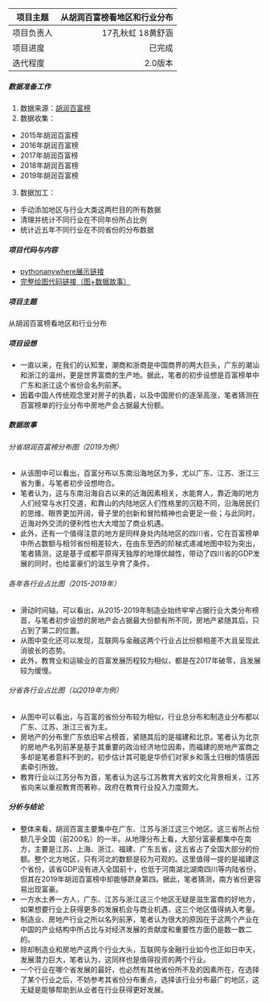 | 项目主题  | 从胡润百富榜看地区和行业分布|  
 | --------   | -----:   | 
 | 项目负责人       | 17孔秋虹   18黄舒涵   |
 | 项目进度       | 已完成     |
 | 迭代程度       | 2.0版本      |
##### 数据准备工作
1. 数据来源：[胡润百富榜](http://www.hurun.net/CN/HuList/Index?num=5DC30MY79707)
2. 数据收集：
- 2015年胡润百富榜
- 2016年胡润百富榜
- 2017年胡润百富榜
- 2018年胡润百富榜
- 2019年胡润百富榜
3. 数据加工：
- 手动添加地区与行业大类这两栏目的所有数据
- 清理并统计不同行业在不同年份所占比例
- 统计近五年不同行业在不同省份的分布数据
##### 项目代码与内容
- [pythonanywhere展示链接](http://sharkpineapple.pythonanywhere.com/)
- [完整绘图代码链接（图+数据故事）](http://seventeen1223.gitee.io/interactive_codes)


##### 项目主题
从胡润百富榜看地区和行业分布
##### 项目设想
- 一直以来，在我们的认知里，潮商和浙商是中国商界的两大巨头，广东的潮汕和浙江的温州，更是世界富商的生产地。据此，笔者的初步设想是百富榜单中广东和浙江这个省份会名列前茅。
- 因着中国人传统观念里对房子的执着，以及中国房价的逐渐高涨，笔者猜测在百富榜单的行业分布中房地产会占据最大份额。
##### 数据故事
###### 分省胡润百富榜分布图（2019为例）
- 从该图中可以看出，百富分布以东南沿海地区为多，尤以广东、江苏、浙江三省为重，与笔者初步设想吻合。
- 笔者认为，这与东南沿海自古以来的近海因素相关，水能育人，靠近海的地方人们经常与水打交道，和靠山的内陆地区人们性格里的沉稳不同，沿海居民们的思维、眼界更加开阔，骨子里的创新和冒险精神也会更足一些；与此同时，近海对外交流的便利性也大大增加了商业机遇。
- 此外，还有一个值得注意的地方是同样身处内陆地区的四川省，它在百富榜单中所占数额与相邻省份相差较大，在由东至西的阶梯式递减地图中较为突出，笔者猜测，这是基于成都平原得天独厚的地理优越性，带动了四川省的GDP发展的同时，也给富豪们的滋生孕育了条件。
###### 各年各行业占比图（2015-2019年）
-   滑动时间轴，可以看出，从2015-2019年制造业始终牢牢占据行业大类分布榜首，与笔者初步设想的房地产会占据最大份额有所不同，房地产紧随其后，只占到了第二的位置。
-   从图中变化还可以发现，互联网与金融这两个行业占比份额相差不大且呈现此消彼长的态势。
- 此外，教育业和运输业的百富发展历程较为相似，都是在2017年破零，且发展较为缓慢。
###### 分省各行业占比图（以2019年为例）
- 从图中可以看出，与百富的省份分布较为相似，行业总分布和制造业分布都以广东、江苏、浙江三省为主。
- 房地产的分布里广东依旧牢占榜首，紧随其后的是福建和北京。笔者认为北京的房地产名列前茅是基于其重要的政治经济地位因素，而福建的房地产富商之多却是笔者意料不到的，初步估计其可能是华侨们对家乡和落土归根的情感因素牵引所致。
- 教育行业以江苏分布为首，笔者认为这与江苏教育大省的文化背景相关，江苏省向来以重视教育而著称，政府在教育行业投入力度颇大。
##### 分析与结论
- 整体来看，胡润百富主要集中在广东、江苏与浙江这三个地区。这三省所占份额几乎全国（前200名）的一半。从地理分布上看，大部分富豪都集中在南方，主要是江苏、上海、浙江、福建、广东五省，这五省占了全国大部分的份额。整个北方地区，只有河北的数额是较为可观的。这里值得一提的是福建这个省份，该省GDP没有进入全国前十，也低于河南湖北湖南四川等内陆省份，但其在2019年胡润百富榜中却能够跻身第四。据此，笔者猜测，南方省份更容易出现富豪。
- 一方水土养一方人，广东、江苏与浙江这三个地区无疑是滋生富商的好地方，如果想要行业上获得更多的发展机会与商业机遇，这三个地区值得纳入考量。
- 制造业、房地产行业之所以名列前茅，笔者认为很大的原因在于这两个产业在中国的产业结构中所占比与对经济发展的贡献度和重要性方面仍是数一数二的。
- 除却制造业和房地产这两个行业大头，互联网与金融行业如今也正如日中天，发展潜力巨大，笔者认为，这同样也是值得投资的两个行业。
- 一个行业在哪个省发展的最好，也必然有其他省份所不及的因素所在，在选择了某个行业之后，不妨参考其省份分布重点，选择该行业分布最广的地区，这无疑是能够帮助到从业者在行业获得更好发展。
